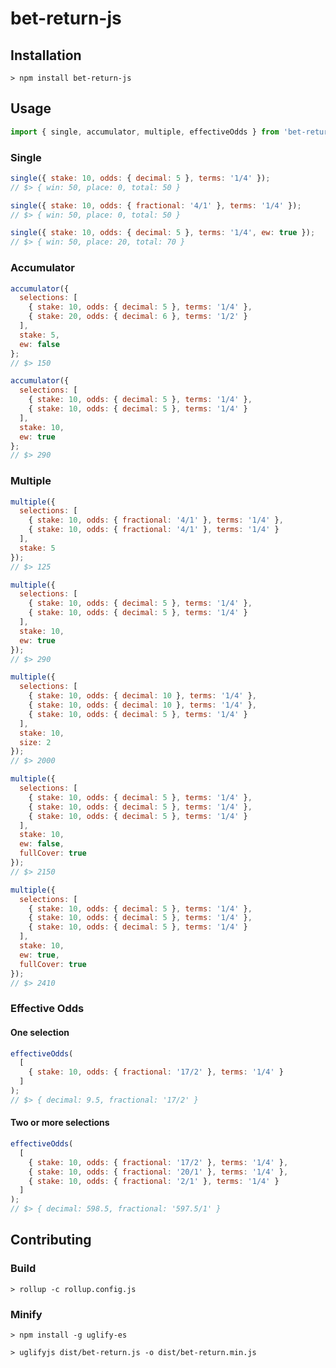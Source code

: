 # bet-return-js

## Installation
`> npm install bet-return-js`

## Usage
```javascript
import { single, accumulator, multiple, effectiveOdds } from 'bet-return-js';
```

### Single
```javascript
single({ stake: 10, odds: { decimal: 5 }, terms: '1/4' });
// $> { win: 50, place: 0, total: 50 }

single({ stake: 10, odds: { fractional: '4/1' }, terms: '1/4' });
// $> { win: 50, place: 0, total: 50 }

single({ stake: 10, odds: { decimal: 5 }, terms: '1/4', ew: true });
// $> { win: 50, place: 20, total: 70 }
```

### Accumulator
```javascript
accumulator({
  selections: [
    { stake: 10, odds: { decimal: 5 }, terms: '1/4' },
    { stake: 20, odds: { decimal: 6 }, terms: '1/2' }
  ],
  stake: 5,
  ew: false
};
// $> 150

accumulator({
  selections: [
    { stake: 10, odds: { decimal: 5 }, terms: '1/4' },
    { stake: 10, odds: { decimal: 5 }, terms: '1/4' }
  ],
  stake: 10,
  ew: true
};
// $> 290
```

### Multiple
```javascript
multiple({
  selections: [
    { stake: 10, odds: { fractional: '4/1' }, terms: '1/4' },
    { stake: 10, odds: { fractional: '4/1' }, terms: '1/4' }
  ],
  stake: 5
});
// $> 125

multiple({
  selections: [
    { stake: 10, odds: { decimal: 5 }, terms: '1/4' },
    { stake: 10, odds: { decimal: 5 }, terms: '1/4' }
  ],
  stake: 10,
  ew: true
});
// $> 290 

multiple({
  selections: [
    { stake: 10, odds: { decimal: 10 }, terms: '1/4' },
    { stake: 10, odds: { decimal: 10 }, terms: '1/4' },
    { stake: 10, odds: { decimal: 5 }, terms: '1/4' }
  ],
  stake: 10,
  size: 2
});
// $> 2000

multiple({
  selections: [
    { stake: 10, odds: { decimal: 5 }, terms: '1/4' },
    { stake: 10, odds: { decimal: 5 }, terms: '1/4' },
    { stake: 10, odds: { decimal: 5 }, terms: '1/4' }
  ],
  stake: 10,
  ew: false,
  fullCover: true
});
// $> 2150

multiple({
  selections: [
    { stake: 10, odds: { decimal: 5 }, terms: '1/4' },
    { stake: 10, odds: { decimal: 5 }, terms: '1/4' },
    { stake: 10, odds: { decimal: 5 }, terms: '1/4' }
  ],
  stake: 10,
  ew: true,
  fullCover: true
});
// $> 2410
```

### Effective Odds
#### One selection

```javascript
effectiveOdds(
  [
    { stake: 10, odds: { fractional: '17/2' }, terms: '1/4' }
  ]
);
// $> { decimal: 9.5, fractional: '17/2' }
```

#### Two or more selections
```javascript
effectiveOdds(
  [
    { stake: 10, odds: { fractional: '17/2' }, terms: '1/4' },
    { stake: 10, odds: { fractional: '20/1' }, terms: '1/4' },
    { stake: 10, odds: { fractional: '2/1' }, terms: '1/4' }
  ]
);
// $> { decimal: 598.5, fractional: '597.5/1' }
```

## Contributing

### Build

`> rollup -c rollup.config.js`

### Minify

`> npm install -g uglify-es`

`> uglifyjs dist/bet-return.js -o dist/bet-return.min.js`

